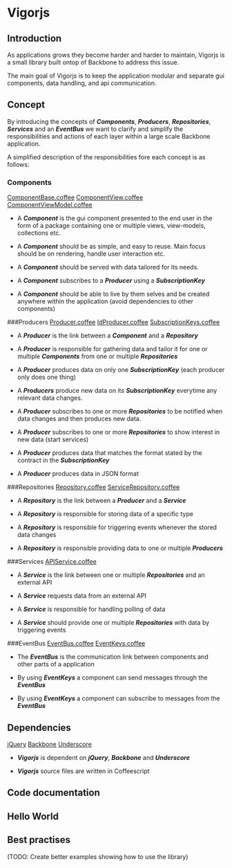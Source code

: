 # Vigorjs

## Introduction
As applications grows they become harder and harder to maintain, Vigorjs is a small library built ontop of Backbone to address this issue. 

The main goal of Vigorjs is to keep the application modular and separate gui components, data handling, and api communication.


## Concept
By introducing the concepts of ***Components***, ***Producers***, ***Repositories***, ***Services*** and an ***EventBus*** we want to clarify and simplify the responsibilities and actions of each layer within a large scale Backbone application.

A simplified description of the responsibilities fore each concept is as follows: 


### Components
[ComponentBase.coffee](./docs/ComponentBase.html)
[ComponentView.coffee](./docs/ComponentView.html)
[ComponentViewModel.coffee](./docs/ComponentViewModel.html)

- A ***Component*** is the gui component presented to the end user in the form of a package containing one or multiple views, view-models, collections etc. 

- A ***Component***  should be as simple, and easy to reuse. Main focus should be on rendering, handle user interaction etc. 

- A ***Component*** should be served with data tailored for its needs.

- A ***Component*** subscribes to a ***Producer*** using a ***SubscriptionKey***

- A ***Component*** should be able to live by them selves and be created anywhere within the application (avoid dependencies to other components)



###Producers
[Producer.coffee](./docs/Producer.html)
[IdProducer.coffee](./docs/IdProducer.html)
[SubscriptionKeys.coffee](./docs/SubscriptionKeys.html)

- A ***Producer*** is the link between a ***Component*** and a ***Repository***

- A ***Producer*** is responsible for gathering data and tailor it for one or multiple ***Components*** from one or multiple ***Repositories***

- A ***Producer*** produces data on only one ***SubscriptionKey*** (each producer only does one thing)

- A ***Producers*** produce new data on its ***SubscriptionKey*** everytime any relevant data changes. 

- A ***Producer***  subscribes to one or more ***Repositories*** to be notified when data changes and then produces new data.

- A ***Producer*** subscribes to one or more ***Repositories*** to show interest in new data (start services)

- A ***Producer*** produces data that matches the format stated by the contract in the ***SubscriptionKey***

- A ***Producer*** produces data in JSON format



###Repositories
[Repository.coffee](./docs/Repository.html)
[ServiceRepository.coffee](./docs/ServiceRepository.html)

- A ***Repository*** is the link between a ***Producer*** and a ***Service***

- A ***Repository*** is responsible for storing data of a specific type

- A ***Repository*** is responsible for triggering events whenever the stored data changes

- A ***Repository*** is responsible providing data to one or multiple ***Producers***



###Services
[APIService.coffee](./docs/APIService.html)

- A ***Service*** is the link between one or multiple ***Repositories*** and an external API

- A ***Service*** requests data from an external API

- A ***Service*** is responsible for handling polling of data

- A ***Service*** should provide one or multiple ***Repositories*** with data by triggering events



###EventBus
[EventBus.coffee](./docs/EventBus.html)
[EventKeys.coffee](./docs/EventKeys.html)

- The ***EventBus*** is the communication link between components and other parts of a application

- By using ***EventKeys*** a component can send messages through the ***EventBus***

- By using ***EventKeys*** a component can subscribe to messages from the ***EventBus***


## Dependencies
[jQuery](http://jquery.com/)
[Backbone](http://backbonejs.org/)
[Underscore](http://underscorejs.org/)

- ***Vigorjs*** is dependent on ***jQuery***, ***Backbone*** and ***Underscore***

- ***Vigorjs*** source files are written in Coffeescript



## Code documentation



## Hello World

## Best practises 
(TODO: Create better examples showing how to use the library)